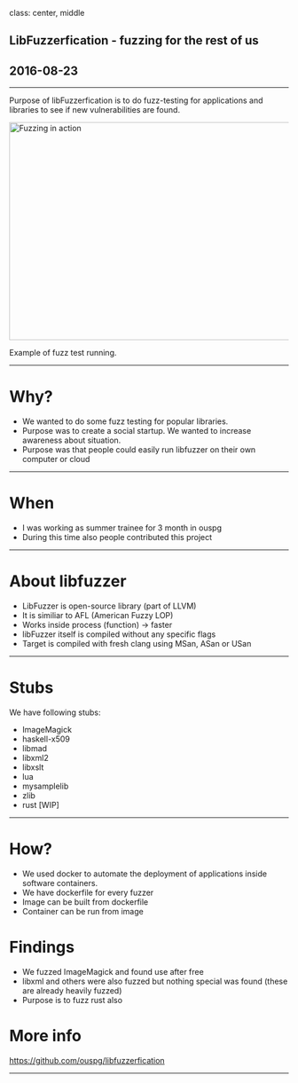 class: center, middle

## LibFuzzerfication - fuzzing for the rest of us
## 2016-08-23

---
Purpose of libFuzzerfication is to do fuzz-testing for applications and libraries to see if new vulnerabilities are found.

<img src="https://raw.githubusercontent.com/ouspg/libfuzzerfication/master/pictures/fuzzing_lua.gif" width="716" height="393" alt="Fuzzing in action">

Example of fuzz test running.

---
# Why?

* We wanted to do some fuzz testing for popular libraries.
* Purpose was to create a social startup. We wanted to increase awareness about situation.
* Purpose was that people could easily run libfuzzer on their own computer or cloud

---

# When

* I was working as summer trainee for 3 month in ouspg
* During this time also people contributed this project

---

# About libfuzzer
* LibFuzzer is open-source library (part of LLVM)
* It is similiar to AFL (American Fuzzy LOP)
* Works inside process (function) -> faster
* libFuzzer itself is compiled without any specific flags
* Target is compiled with fresh clang using MSan, ASan or USan

---

# Stubs

We have following stubs:
* ImageMagick
* haskell-x509
* libmad
* libxml2
* libxslt
* lua
* mysamplelib
* zlib
* rust [WIP]

---

# How?

* We used docker to automate the deployment of applications inside software containers.
* We have dockerfile for every fuzzer
* Image can be built from dockerfile
* Container can be run from image

# Findings

* We fuzzed ImageMagick and found use after free
* libxml and others were also fuzzed but nothing special was found (these are already heavily fuzzed)
* Purpose is to fuzz rust also

# More info

https://github.com/ouspg/libfuzzerfication

---
